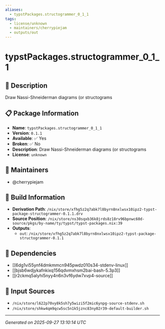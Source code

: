 ```yaml
---
aliases:
  - typstPackages.structogrammer_0_1_1
tags:
  - license/unknown
  - maintainers/cherrypiejam
  - outputs/out
---
```


# typstPackages.structogrammer_0_1_1

## 📝 Description

Draw Nassi-Shneiderman diagrams (or structograms

## 📋 Package Information

- **Name**: `typstPackages.structogrammer_0_1_1`
- **Version**: `0.1.1`
- **Available**: ✅ Yes
- **Broken**: ✅ No
- **Description**: Draw Nassi-Shneiderman diagrams (or structograms
- **License**: `unknown`
## 👥 Maintainers

- @cherrypiejam


## 🔧 Build Information

- **Derivation Path**: `/nix/store/xfhg5z2q7abk7l8byrn8nxlwsx10ipz2-typst-package-structogrammer-0.1.1.drv`
- **Source Position**: `/nix/store/ns30sqxb36k8jrds8z18rv96bpnwc60d-source/pkgs/by-name/ty/typst/typst-packages.nix:39`
- **Outputs**:
  - `out`:  `/nix/store/xfhg5z2q7abk7l8byrn8nxlwsx10ipz2-typst-package-structogrammer-0.1.1`

## 🔗 Dependencies

- [[6dg1vi55ynf4dmkmmcn945pwdz010s34-stdenv-linux]]
- [[bjsb6wdjykafnkixq156qdvmxhsm2bai-bash-5.3p3]]
- [[r2ckmq5alyhi5nyy4n6n3vf6ydw7xvp4-source]]

## 📁 Input Sources

- `/nix/store/l622p70vy8k5sh7y5wizi5f2mic6ynpg-source-stdenv.sh`
- `/nix/store/shkw4qm9qcw5sc5n1k5jznc83ny02r39-default-builder.sh`

---
*Generated on 2025-09-27 13:10:14 UTC*
